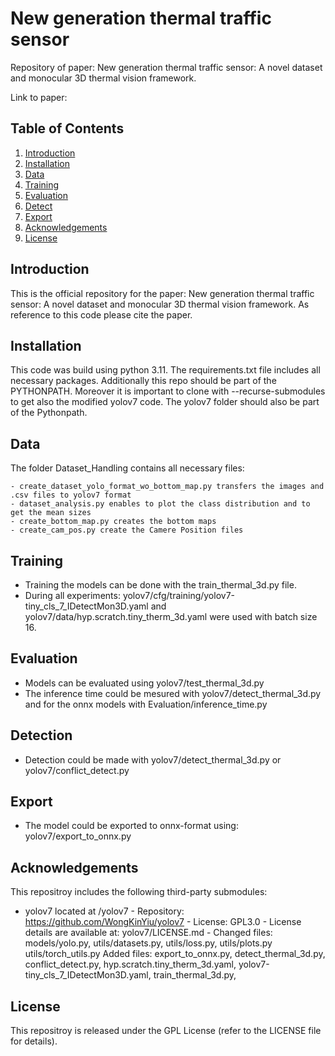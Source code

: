 # New generation thermal traffic sensor

Repository of paper: New generation thermal traffic sensor: A novel dataset and monocular 3D thermal vision framework. <br>

Link to paper:

## Table of Contents
1. [Introduction](#introduction)
2. [Installation](#installation)
3. [Data](#data)
4. [Training](#training)
5. [Evaluation](#evaluation)
6. [Detect](#detection)
7. [Export](#export)
8. [Acknowledgements](#acknowledgements)
9. [License](#license)

## Introduction 
This is the official repository for the paper: New generation thermal traffic sensor: A novel dataset and monocular 3D thermal vision framework. As reference to this code please cite the paper.

## Installation
This code was build using python 3.11. The requirements.txt file includes all necessary packages. Additionally this repo should be part of the PYTHONPATH. Moreover it is important to clone with --recurse-submodules to get also the modified yolov7 code. The yolov7 folder should also be part of the Pythonpath.


## Data
The folder Dataset_Handling contains all necessary files: <br>

	- create_dataset_yolo_format_wo_bottom_map.py transfers the images and .csv files to yolov7 format 
	- dataset_analysis.py enables to plot the class distribution and to get the mean sizes
	- create_bottom_map.py creates the bottom maps
	- create_cam_pos.py create the Camere Position files
        
## Training
- Training the models can be done with the train_thermal_3d.py file.  
- During all experiments: yolov7/cfg/training/yolov7-tiny_cls_7_IDetectMon3D.yaml  and yolov7/data/hyp.scratch.tiny_therm_3d.yaml were used with batch size 16.


## Evaluation
- Models can be evaluated using yolov7/test_thermal_3d.py
- The inference time could be mesured with yolov7/detect_thermal_3d.py and for the onnx models with Evaluation/inference_time.py

## Detection
- Detection could be made with yolov7/detect_thermal_3d.py or yolov7/conflict_detect.py

## Export
- The model could be exported to onnx-format using: yolov7/export_to_onnx.py

## Acknowledgements
This repositroy includes the following third-party submodules: <br>

- yolov7 located at /yolov7 -
  Repository: https://github.com/WongKinYiu/yolov7 -
  License: GPL3.0 -
  License details are available at: yolov7/LICENSE.md -
  Changed files: models/yolo.py, utils/datasets.py, utils/loss.py, utils/plots.py utils/torch_utils.py
  Added files: export_to_onnx.py, detect_thermal_3d.py, conflict_detect.py, hyp.scratch.tiny_therm_3d.yaml, yolov7-tiny_cls_7_IDetectMon3D.yaml, train_thermal_3d.py, 

## License
This repositroy is released under the GPL License (refer to the LICENSE file for details).

